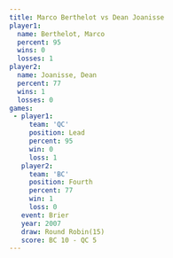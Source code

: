 ```yaml
---
title: Marco Berthelot vs Dean Joanisse
player1:                
  name: Berthelot, Marco
  percent: 95           
  wins: 0               
  losses: 1             
player2:                
  name: Joanisse, Dean  
  percent: 77           
  wins: 1               
  losses: 0             
games:
 - player1:        
     team: 'QC'    
     position: Lead
     percent: 95   
     win: 0        
     loss: 1       
   player2:          
     team: 'BC'      
     position: Fourth
     percent: 77     
     win: 1          
     loss: 0         
   event: Brier         
   year: 2007           
   draw: Round Robin(15)
   score: BC 10 - QC 5  
---
```


